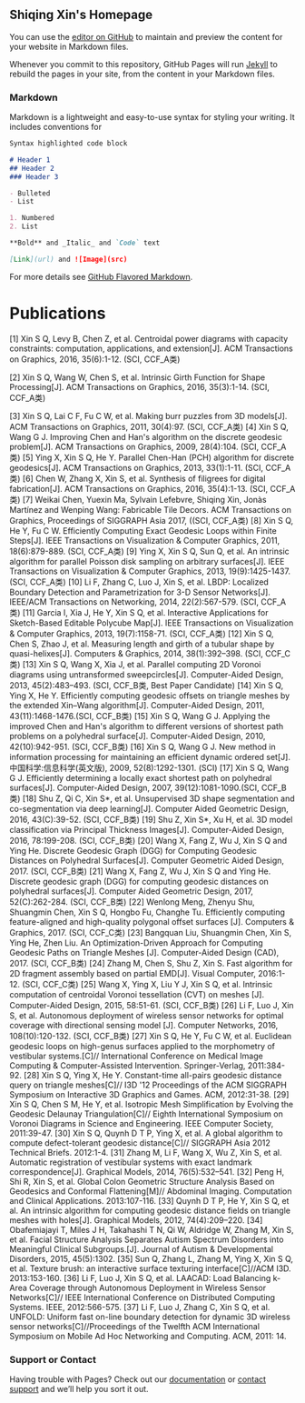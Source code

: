 ## Shiqing Xin's Homepage

You can use the [editor on GitHub](https://github.com/xinshiqing/shiqingxin.github.io/edit/master/index.md) to maintain and preview the content for your website in Markdown files.

Whenever you commit to this repository, GitHub Pages will run [Jekyll](https://jekyllrb.com/) to rebuild the pages in your site, from the content in your Markdown files.

### Markdown

Markdown is a lightweight and easy-to-use syntax for styling your writing. It includes conventions for

```markdown
Syntax highlighted code block

# Header 1
## Header 2
### Header 3

- Bulleted
- List

1. Numbered
2. List

**Bold** and _Italic_ and `Code` text

[Link](url) and ![Image](src)
```

For more details see [GitHub Flavored Markdown](https://guides.github.com/features/mastering-markdown/).

# Publications

[1] Xin S Q, Levy B, Chen Z, et al. Centroidal power diagrams with capacity constraints: computation, applications, and extension[J]. ACM Transactions on Graphics, 2016, 35(6):1-12. (SCI, CCF_A类)

 [2] Xin S Q, Wang W, Chen S, et al. Intrinsic Girth Function for Shape Processing[J]. ACM Transactions on Graphics, 2016, 35(3):1-14. (SCI, CCF_A类)
 
 [3] Xin S Q, Lai C F, Fu C W, et al. Making burr puzzles from 3D models[J]. ACM Transactions on Graphics, 2011, 30(4):97. (SCI, CCF_A类)
 [4] Xin S Q, Wang G J. Improving Chen and Han's algorithm on the discrete geodesic problem[J]. ACM Transactions on Graphics, 2009, 28(4):104. (SCI, CCF_A类)
 [5] Ying X, Xin S Q, He Y. Parallel Chen-Han (PCH) algorithm for discrete geodesics[J]. ACM Transactions on Graphics, 2013, 33(1):1-11. (SCI, CCF_A类)
 [6] Chen W, Zhang X, Xin S, et al. Synthesis of filigrees for digital fabrication[J]. ACM Transactions on Graphics, 2016, 35(4):1-13. (SCI, CCF_A类)
 [7] Weikai Chen, Yuexin Ma, Sylvain Lefebvre, Shiqing Xin, Jonàs Martínez and Wenping Wang: Fabricable Tile Decors. ACM Transactions on Graphics, Proceedings of SIGGRAPH Asia 2017, ((SCI, CCF_A类)
 [8] Xin S Q, He Y, Fu C W. Efficiently Computing Exact Geodesic Loops within Finite Steps[J]. IEEE Transactions on Visualization & Computer Graphics, 2011, 18(6):879-889. (SCI, CCF_A类)
 [9] Ying X, Xin S Q, Sun Q, et al. An intrinsic algorithm for parallel Poisson disk sampling on arbitrary surfaces[J]. IEEE Transactions on Visualization & Computer Graphics, 2013, 19(9):1425-1437. (SCI, CCF_A类)
 [10] Li F, Zhang C, Luo J, Xin S, et al. LBDP: Localized Boundary Detection and Parametrization for 3-D Sensor Networks[J]. IEEE/ACM Transactions on Networking, 2014, 22(2):567-579. (SCI, CCF_A类)
 [11] Garcia I, Xia J, He Y, Xin S Q, et al. Interactive Applications for Sketch-Based Editable Polycube Map[J]. IEEE Transactions on Visualization & Computer Graphics, 2013, 19(7):1158-71. (SCI, CCF_A类)
 [12] Xin S Q, Chen S, Zhao J, et al. Measuring length and girth of a tubular shape by quasi-helixes[J]. Computers & Graphics, 2014, 38(1):392–398. (SCI, CCF_C类)
 [13] Xin S Q, Wang X, Xia J, et al. Parallel computing 2D Voronoi diagrams using untransformed sweepcircles[J]. Computer-Aided Design, 2013, 45(2):483–493. (SCI, CCF_B类, Best Paper Candidate)
 [14] Xin S Q, Ying X, He Y. Efficiently computing geodesic offsets on triangle meshes by the extended Xin–Wang algorithm[J]. Computer-Aided Design, 2011, 43(11):1468-1476.(SCI, CCF_B类)
 [15] Xin S Q, Wang G J. Applying the improved Chen and Han's algorithm to different versions of shortest path problems on a polyhedral surface[J]. Computer-Aided Design, 2010, 42(10):942-951. (SCI, CCF_B类)
 [16] Xin S Q, Wang G J. New method in information processing for maintaining an efficient dynamic ordered set[J]. 中国科学:信息科学(英文版), 2009, 52(8):1292-1301. (SCI)
 [17] Xin S Q, Wang G J. Efficiently determining a locally exact shortest path on polyhedral surfaces[J]. Computer-Aided Design, 2007, 39(12):1081-1090.(SCI, CCF_B类)
 [18] Shu Z, Qi C, Xin S*, et al. Unsupervised 3D shape segmentation and co-segmentation via deep learning[J]. Computer Aided Geometric Design, 2016, 43(C):39-52. (SCI, CCF_B类)
 [19] Shu Z, Xin S*, Xu H, et al. 3D model classification via Principal Thickness Images[J]. Computer-Aided Design, 2016, 78:199-208. (SCI, CCF_B类)
 [20] Wang X, Fang Z, Wu J, Xin S Q and Ying He. Discrete Geodesic Graph (DGG) for Computing Geodesic Distances on Polyhedral Surfaces[J]. Computer Geometric Aided Design, 2017. (SCI, CCF_B类)
 [21] Wang X, Fang Z, Wu J, Xin S Q and Ying He. Discrete geodesic graph (DGG) for computing geodesic distances on polyhedral surfaces[J]. Computer Aided Geometric Design, 2017, 52(C):262-284. (SCI, CCF_B类)
 [22] Wenlong Meng, Zhenyu Shu, Shuangmin Chen, Xin S Q, Hongbo Fu, Changhe Tu. Efficiently computing feature-aligned and high-quality polygonal offset surfaces [J]. Computers & Graphics, 2017. (SCI, CCF_C类)
 [23] Bangquan Liu, Shuangmin Chen, Xin S, Ying He, Zhen Liu. An Optimization-Driven Approach for Computing Geodesic Paths on Triangle Meshes [J]. Computer-Aided Design (CAD), 2017. (SCI, CCF_B类)
 [24] Zhang M, Chen S, Shu Z, Xin S. Fast algorithm for 2D fragment assembly based on partial EMD[J]. Visual Computer, 2016:1-12. (SCI, CCF_C类)
 [25] Wang X, Ying X, Liu Y J, Xin S Q, et al. Intrinsic computation of centroidal Voronoi tessellation (CVT) on meshes [J]. Computer-Aided Design, 2015, 58:51-61. (SCI, CCF_B类)
 [26] Li F, Luo J, Xin S, et al. Autonomous deployment of wireless sensor networks for optimal coverage with directional sensing model [J]. Computer Networks, 2016, 108(10):120-132. (SCI, CCF_B类)
 [27] Xin S Q, He Y, Fu C W, et al. Euclidean geodesic loops on high-genus surfaces applied to the morphometry of vestibular systems.[C]// International Conference on Medical Image Computing & Computer-Assisted Intervention. Springer-Verlag, 2011:384-92. 
 [28] Xin S Q, Ying X, He Y. Constant-time all-pairs geodesic distance query on triangle meshes[C]// I3D '12 Proceedings of the ACM SIGGRAPH Symposium on Interactive 3D Graphics and Games. ACM, 2012:31-38. 
 [29] Xin S Q, Chen S M, He Y, et al. Isotropic Mesh Simplification by Evolving the Geodesic Delaunay Triangulation[C]// Eighth International Symposium on Voronoi Diagrams in Science and Engineering. IEEE Computer Society, 2011:39-47.
 [30] Xin S Q, Quynh D T P, Ying X, et al. A global algorithm to compute defect-tolerant geodesic distance[C]// SIGGRAPH Asia 2012 Technical Briefs. 2012:1-4.
 [31] Zhang M, Li F, Wang X, Wu Z, Xin S, et al. Automatic registration of vestibular systems with exact landmark correspondence[J]. Graphical Models, 2014, 76(5):532–541.
 [32] Peng H, Shi R, Xin S, et al. Global Colon Geometric Structure Analysis Based on Geodesics and Conformal Flattening[M]// Abdominal Imaging. Computation and Clinical Applications. 2013:107-116.
 [33] Quynh D T P, He Y, Xin S Q, et al. An intrinsic algorithm for computing geodesic distance fields on triangle meshes with holes[J]. Graphical Models, 2012, 74(4):209–220.
 [34] Obafemiajayi T, Miles J H, Takahashi T N, Qi W, Aldridge W, Zhang M, Xin S, et al. Facial Structure Analysis Separates Autism Spectrum Disorders into Meaningful Clinical Subgroups.[J]. Journal of Autism & Developmental Disorders, 2015, 45(5):1302.
 [35] Sun Q, Zhang L, Zhang M, Ying X, Xin S Q, et al. Texture brush: an interactive surface texturing interface[C]//ACM I3D. 2013:153-160.
 [36] Li F, Luo J, Xin S Q, et al. LAACAD: Load Balancing k-Area Coverage through Autonomous Deployment in Wireless Sensor Networks[C]// IEEE International Conference on Distributed Computing Systems. IEEE, 2012:566-575.
 [37] Li F, Luo J, Zhang C, Xin S Q, et al. UNFOLD: Uniform fast on-line boundary detection for dynamic 3D wireless sensor networks[C]//Proceedings of the Twelfth ACM International Symposium on Mobile Ad Hoc Networking and Computing. ACM, 2011: 14.

### Support or Contact

Having trouble with Pages? Check out our [documentation](https://help.github.com/categories/github-pages-basics/) or [contact support](https://github.com/contact) and we’ll help you sort it out.

